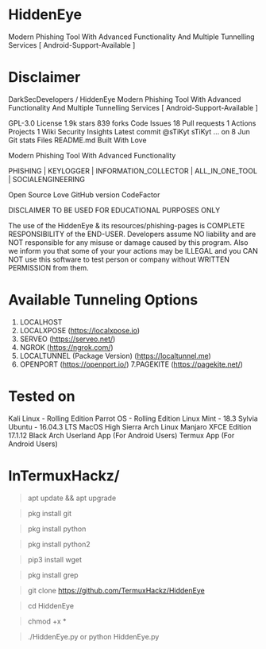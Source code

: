 # HiddenEye
Modern Phishing Tool With Advanced Functionality And Multiple Tunnelling Services [ Android-Support-Available ]

# Disclaimer


DarkSecDevelopers
/
HiddenEye
Modern Phishing Tool With Advanced Functionality And Multiple Tunnelling Services [ Android-Support-Available ]

 GPL-3.0 License
 1.9k stars  839 forks
Code
Issues
18
Pull requests
1
Actions
Projects
1
Wiki
Security
Insights
Latest commit
@sTiKyt
sTiKyt
…
on 8 Jun
Git stats
Files
README.md
Built With Love



Modern Phishing Tool With Advanced Functionality

PHISHING | KEYLOGGER | INFORMATION_COLLECTOR | ALL_IN_ONE_TOOL | SOCIALENGINEERING

Open Source Love GitHub version CodeFactor  

DISCLAIMER
TO BE USED FOR EDUCATIONAL PURPOSES ONLY

The use of the HiddenEye & its resources/phishing-pages is COMPLETE RESPONSIBILITY of the END-USER. Developers assume NO liability and are NOT responsible for any misuse or damage caused by this program. Also we inform you that some of your your actions may be ILLEGAL and you CAN NOT use this software to test person or company without WRITTEN PERMISSION from them.

# Available Tunneling Options

1. LOCALHOST
2. LOCALXPOSE (https://localxpose.io)
3. SERVEO (https://serveo.net/)
4. NGROK (https://ngrok.com/)
5. LOCALTUNNEL (Package Version) (https://localtunnel.me)
6. OPENPORT (https://openport.io/)
7.PAGEKITE (https://pagekite.net/)

# Tested on
Kali Linux - Rolling Edition
Parrot OS - Rolling Edition
Linux Mint - 18.3 Sylvia
Ubuntu - 16.04.3 LTS
MacOS High Sierra
Arch Linux
Manjaro XFCE Edition 17.1.12
Black Arch
Userland App (For Android Users)
Termux App (For Android Users)

# InTermuxHackz/
> apt update && apt upgrade

> pkg install git

> pkg install python

> pkg install python2

> pip3 install wget

> pkg install grep

> git clone https://github.com/TermuxHackz/HiddenEye

> cd HiddenEye

> chmod +x *

> ./HiddenEye.py or python HiddenEye.py
